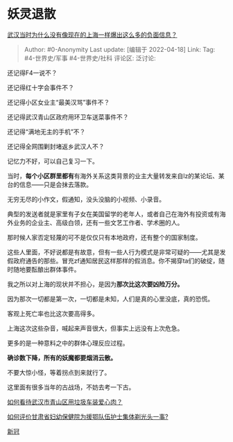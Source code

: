 # 妖灵退散
[武汉当时为什么没有像现在的上海一样爆出这么多的负面信息？](https://www.zhihu.com/question/527737117/answer/2444559846)
> Author: #0-Anonymity
> Last update: [编辑于 2022-04-18]
> Link:
> Tag: #4-世界史/军事 #4-世界史/社科
> 评论区:
> 泛讨论:

还记得F4一说不？

还记得红十字会事件不？

还记得小区女业主“最美汉骂”事件不？

还记得武汉青山区政府用环卫车送菜事件不？

还记得“满地无主的手机”不？

还记得全网围剿封堵返乡武汉人不？

记忆力不好，可以自己复习一下。

当时，**每个小区群里都有**有海外关系这类背景的业主大量转发来自lz的某论坛、某台的信息——只是会抹去落款。

无穷无尽的小作文，假通知，没头没脑的小视频、小录音。

典型的发送者就是家里有子女在美国留学的老年人，或者自己在海外有投资或有海外业务的企业主、高级白领，还有一些文艺工作者、学术圈的人。

那时候人家否定轻蔑的可不是仅仅只有本地政府，还有整个的国家制度。

这些人里面，不好说都是有故意，但有一些人行为模式是非常可疑的——尤其是发假政府通告的那些。冒充zf通知居民这样那样的假消息。你不揭穿ta们的破绽，随时随地要酝酿出群体事件。

我之所以对上海的现状并不担心，是因为**那次比这次要凶险万分。**

因为那次一切都是第一次，一切都是未知，人们是真的心里没底，真的恐慌。

客观上死亡率也比这次要高得多。

上海这次这些杂音，喊起来声音很大，但事实上远没有上次危急。

更多的是一种意料之中的群体心理反应过程。

**确诊数下降，所有的妖魔都要烟消云散。**

不要大惊小怪，等着拐点到来就行了。

这里面有很多当年的古战场，不妨去考一下古。

[如何看待武汉市青山区用垃圾车装爱心肉？](https://www.zhihu.com/question/378679948)

[如何评价甘肃省妇幼保健院为援鄂队伍护士集体剃光头一事?](https://www.zhihu.com/question/372623392)

[新冠](https://zhihu.com/collection/555541583)
